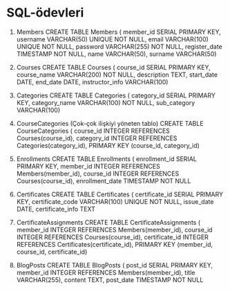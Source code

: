 # SQL-ödevleri
1. Members
CREATE TABLE Members (
    member_id SERIAL PRIMARY KEY,
    username VARCHAR(50) UNIQUE NOT NULL,
    email VARCHAR(100) UNIQUE NOT NULL,
    password VARCHAR(255) NOT NULL,
    register_date TIMESTAMP NOT NULL,
    name VARCHAR(50),
    surname VARCHAR(50)


2. Courses
CREATE TABLE Courses (
    course_id SERIAL PRIMARY KEY,
    course_name VARCHAR(200) NOT NULL,
    description TEXT,
    start_date DATE,
    end_date DATE,
    instructor_info VARCHAR(100)

3. Categories
CREATE TABLE Categories (
    category_id SERIAL PRIMARY KEY,
    category_name VARCHAR(100) NOT NULL,
    sub_category VARCHAR(100)


4. CourseCategories (Çok-çok ilişkiyi yöneten tablo)
CREATE TABLE CourseCategories (
    course_id INTEGER REFERENCES Courses(course_id),
    category_id INTEGER REFERENCES Categories(category_id),
    PRIMARY KEY (course_id, category_id)


5. Enrollments
CREATE TABLE Enrollments (
    enrollment_id SERIAL PRIMARY KEY,
    member_id INTEGER REFERENCES Members(member_id),
    course_id INTEGER REFERENCES Courses(course_id),
    enrollment_date TIMESTAMP NOT NULL

6. Certificates
CREATE TABLE Certificates (
    certificate_id SERIAL PRIMARY KEY,
    certificate_code VARCHAR(100) UNIQUE NOT NULL,
    issue_date DATE,
    certificate_info TEXT


7. CertificateAssignments
CREATE TABLE CertificateAssignments (
    member_id INTEGER REFERENCES Members(member_id),
    course_id INTEGER REFERENCES Courses(course_id),
    certificate_id INTEGER REFERENCES Certificates(certificate_id),
    PRIMARY KEY (member_id, course_id, certificate_id)

8. BlogPosts
CREATE TABLE BlogPosts (
    post_id SERIAL PRIMARY KEY,
    member_id INTEGER REFERENCES Members(member_id),
    title VARCHAR(255),
    content TEXT,
    post_date TIMESTAMP NOT NULL





